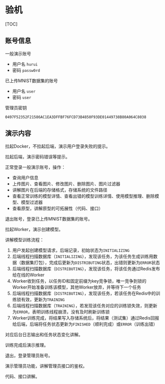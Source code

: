 # 验机

[TOC]

## 账号信息

一般演示账号

+ 用户名 `hurui`
+ 密码 `passw0rd`

已上传MNIST数据集的账号

+ 用户名 `user`
+ 密码 `user`

管理员密钥

`0497F52352F21586AC1EA3DFFBF76FCD73B4850F93DE01449738B80A064C8038`

## 演示内容

拉起Docker，不拉起后端，演示用户登录失败的提示。

拉起后端，演示密码错误等提示。

正常登录一般演示账号，操作：

+ 查询用户信息
+ 上传图片、查看图片、修改图片、删除图片、图片过滤器
+ 讲解图片在后端的存储格式，存储系统的文件路径
+ 查看正常训练的模型详情、查看出错的模型训练详情、使用模型推理、删除模型、模型过滤器
+ 查看原型，讲解原型的可拓展性（代码、接口）

退出账号，登录已上传MNIST数据集的账号。

拉起Worker，演示创建模型。

讲解模型训练流程：

1. 用户发起创建模型请求，后端记录，初始状态为`INITIALIZING`
2. 后端线程扫描数据库（`INITIALIZING`），发现该任务，为该任务生成训练用数据（数据集打包），完成后更新为`DISTRIBUTING`状态，出错则更新为`ERROR`状态
3. 后端线程扫描数据库（`DISTRIBUTING`），发现该任务，将该任务通过Redis发布给在线的Worker
4. Worker收到任务，以任务ID和固定前缀为key竞争锁，唯一竞争到锁的Worker开始准备训练该模型，其他Worker放弃，并等待下一个任务
5. 后端线程扫描数据库（`DISTRIBUTING`），发现该任务，若该任务在Redis中的训练锁有效，更新为`TRAINING`
6. 后端线程扫描数据库（`TRAINING`），若发现该任务对应的训练锁失效，则更新为`ERROR`，表明训练线程崩溃，没有及时刷新训练锁
7. Worker训练完成，将结果写入存储系统后，将结果（测试集）通过Redis回报给后端，后端将任务状态更新为`FINISHED`（顺利完成）或`ERROR`（训练出错）

对应后台日志输出和任务状态变化讲解。

训练完成后演示推理。

退出，登录管理员账号。

演示管理员功能，讲解管理员接口的鉴权。

代码、接口讲解。

